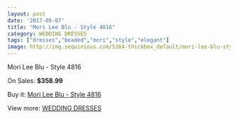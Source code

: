 ```yaml
---
layout: post
date: '2017-05-07'
title: "Mori Lee Blu - Style 4816"
category: WEDDING DRESSES
tags: ["dresses","beaded","mori","style","elegant"]
image: http://img.sequinious.com/5164-thickbox_default/mori-lee-blu-style-4816.jpg
---
```

Mori Lee Blu - Style 4816

On Sales: **$358.99**
<a href="https://www.sequinious.com/wedding-dresses/2147-mori-lee-blu-style-4816.html"><amp-img layout="responsive" width="600" height="600" src="//img.sequinious.com/5164-thickbox_default/mori-lee-blu-style-4816.jpg" alt="Mori Lee Blu - Style 4816 0" /></a>
<a href="https://www.sequinious.com/wedding-dresses/2147-mori-lee-blu-style-4816.html"><amp-img layout="responsive" width="600" height="600" src="//img.sequinious.com/5165-thickbox_default/mori-lee-blu-style-4816.jpg" alt="Mori Lee Blu - Style 4816 1" /></a>

Buy it: [Mori Lee Blu - Style 4816](https://www.sequinious.com/wedding-dresses/2147-mori-lee-blu-style-4816.html "Mori Lee Blu - Style 4816")

View more: [WEDDING DRESSES](https://www.sequinious.com/2-wedding-dresses "WEDDING DRESSES")